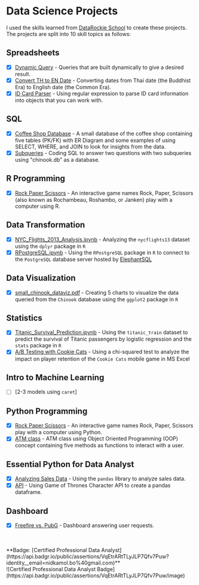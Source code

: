# Data Science Projects
I used the skills learned from [DataRockie School](https://bootcamp.datarockie.com/) to create these projects. The projects are split into 10 skill topics as follows:

## Spreadsheets
  - [x] [Dynamic Query](Spreadsheets/dynamic_query.png) -  Queries that are built dynamically to give a desired result.
  - [x] [Convert TH to EN Date](Spreadsheets/convert_date.png) - Converting dates from Thai date (the Buddhist Era) to English date (the Common Era).
  - [x] [ID Card Parser](Spreadsheets/regex.png) - Using regular expression to parse ID card information into objects that you can work with.
## SQL
  - [x] [Coffee Shop Database](https://replit.com/@NidkamolBoonyan/SQLProjects#coffee_shop/) - A small database of the coffee shop containing five tables (PK/FK) with ER Diagram and some examples of using SELECT, WHERE, and JOIN to look for insights from the data.
  - [x] [Subqueries](https://replit.com/@NidkamolBoonyan/SQLProjects#subqueries/) - Coding SQL to answer two questions with two subqueries using "chinook.db" as a database.
## R Programming
  - [x] [Rock Paper Scissors](https://colab.research.google.com/drive/1JlQhGCbcCSe1185fQ2cJuLLgtCswc7X8?usp=sharing) - An interactive game names Rock, Paper, Scissors (also known as Rochambeau, Roshambo, or Janken) play with a computer using R.
## Data Transformation
  - [x] [NYC_Flights_2013_Analysis.ipynb](R/NYC_Flights_2013_Analysis-Data_Transformation.ipynb) - Analyzing the `nycflights13` dataset using the `dplyr` package in `R`
  - [x] [RPostgreSQL.ipynb](R/HW_RPostgreSQL.ipynb) - Using the `RPostgreSQL` package in `R` to connect to the `PostgreSQL` database server hosted by [ElephantSQL](R/ElephantSQL-RPostgreSQL.png)
## Data Visualization
  - [x] [small_chinook_dataviz.pdf](R/hw_dataviz.pdf) - Creating 5 charts to visualize the data queried from the `Chinook` database using the `ggplot2` package in `R`
## Statistics
  - [x] [Titanic_Survival_Prediction.ipynb](R/Titanic_Logistic_Regression.ipynb) - Using the `titanic_train` dataset to predict the survival of Titanic passengers by logistic regression and the `stats` package in `R`
  - [x] [A/B Testing with Cookie Cats](Stats/chi_squared_cookie_cats.png) - Using a chi-squared test to analyze the impact on player retention of the `Cookie Cats` mobile game in MS Excel
## Intro to Machine Learning
  - [ ] [2-3 models using `caret`] 
## Python Programming
  - [x] [Rock Paper Scissors](https://colab.research.google.com/drive/1Z6h1shNY0pRlx-PKkXVMR_djcUSlt_q6?usp=sharing) - An interactive game names Rock, Paper, Scissors play with a computer using Python.
  - [x] [ATM class](https://colab.research.google.com/drive/1b7pse9PSqPhsNcllkZqZfMUmQUwV7hvC?usp=sharing) - ATM class using Object Oriented Programming (OOP) concept containing five methods as functions to interact with a user.
## Essential Python for Data Analyst
  - [x] [Analyzing Sales Data](https://datalore.jetbrains.com/notebook/XSgO9uj6LReVziPJ0fNTsV/YQrdWFO6Trn9Bu1Hp0ALyV/) - Using the `pandas` library to analyze sales data.
  - [x] [API](https://colab.research.google.com/drive/1pMa_yoqvmLmjNHssCTqrMtuO99nzkWez?usp=sharing) - Using Game of Thrones Character API to create a pandas  dataframe.
## Dashboard
  - [x] [Freefire vs. PubG](https://docs.google.com/spreadsheets/d/1JOeTRu1k1t10kQsc9QElX6sZ3smaWZKsgN8ACZn-xw8/edit?usp=sharing) - Dashboard answering user requests.
<br>
<br>
**Badge: [Certified Professional Data Analyst](https://api.badgr.io/public/assertions/VqEtrARtTLyJLP7Qfv7Puw?identity__email=nidkamol.bo%40gmail.com)** <br>
![Certified Professional Data Analyst Badge](https://api.badgr.io/public/assertions/VqEtrARtTLyJLP7Qfv7Puw/image)
